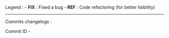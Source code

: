 Legend :
    - **FIX** : Fixed a bug
    - **REF** : Code refactoring (for better lisibility)

---------------------------------------------------------
Commits changelogs :



Commit ID -
